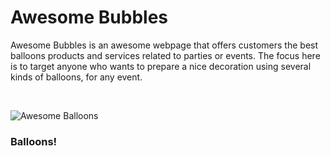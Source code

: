 # Awesome Bubbles

Awesome Bubbles is an awesome webpage that offers customers the best balloons products and services related to parties or events. The focus here is to target anyone who wants to prepare a nice decoration using several kinds of balloons, for any event.

<br>

![Awesome Balloons](https://thenriq.github.io/code-institute_project1/assets/screenshot_responsive.webp)
### Balloons!